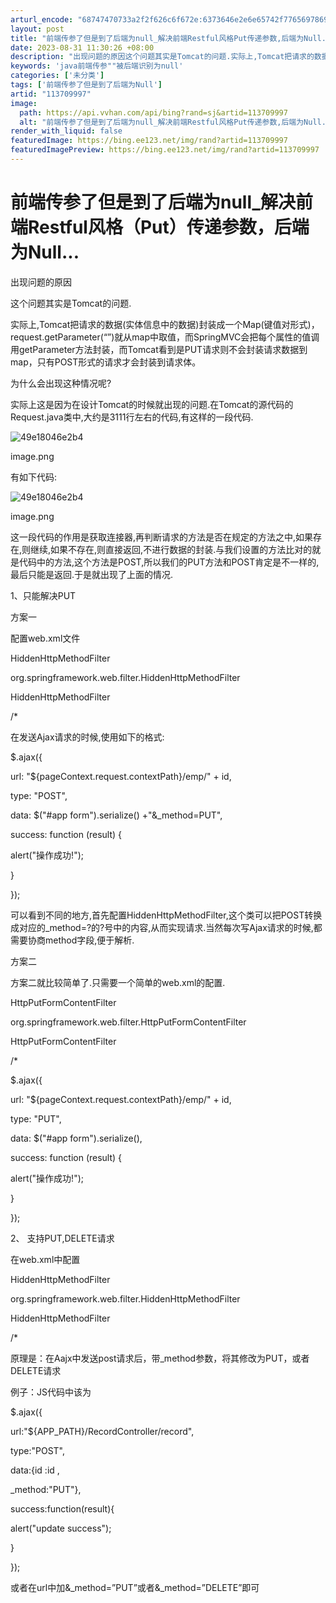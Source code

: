 ```yaml
---
arturl_encode: "68747470733a2f2f626c6f672e:6373646e2e6e65742f77656978696e5f33393630353334372f:61727469636c652f64657461696c732f313133373039393937"
layout: post
title: "前端传参了但是到了后端为null_解决前端Restful风格Put传递参数,后端为Null..."
date: 2023-08-31 11:30:26 +08:00
description: "出现问题的原因这个问题其实是Tomcat的问题.实际上,Tomcat把请求的数据(实体信息中的数据)"
keywords: 'java前端传参""被后端识别为null'
categories: ['未分类']
tags: ['前端传参了但是到了后端为Null']
artid: "113709997"
image:
  path: https://api.vvhan.com/api/bing?rand=sj&artid=113709997
  alt: "前端传参了但是到了后端为null_解决前端Restful风格Put传递参数,后端为Null..."
render_with_liquid: false
featuredImage: https://bing.ee123.net/img/rand?artid=113709997
featuredImagePreview: https://bing.ee123.net/img/rand?artid=113709997
---
```


# 前端传参了但是到了后端为null\_解决前端Restful风格（Put）传递参数，后端为Null...

出现问题的原因

这个问题其实是Tomcat的问题.

实际上,Tomcat把请求的数据(实体信息中的数据)封装成一个Map(键值对形式)，request.getParameter(“”)就从map中取值，而SpringMVC会把每个属性的值调用getParameter方法封装，而Tomcat看到是PUT请求则不会封装请求数据到map，只有POST形式的请求才会封装到请求体。

为什么会出现这种情况呢?

实际上这是因为在设计Tomcat的时候就出现的问题.在Tomcat的源代码的Request.java类中,大约是3111行左右的代码,有这样的一段代码.

![49e18046e2b4](https://www.jianshu.com/p/49e18046e2b4)

image.png

有如下代码:

![49e18046e2b4](https://www.jianshu.com/p/49e18046e2b4)

image.png

这一段代码的作用是获取连接器,再判断请求的方法是否在规定的方法之中,如果存在,则继续,如果不存在,则直接返回,不进行数据的封装.与我们设置的方法比对的就是代码中的方法,这个方法是POST,所以我们的PUT方法和POST肯定是不一样的,最后只能是返回.于是就出现了上面的情况.

1、只能解决PUT

方案一

配置web.xml文件

HiddenHttpMethodFilter

org.springframework.web.filter.HiddenHttpMethodFilter

HiddenHttpMethodFilter

/*

在发送Ajax请求的时候,使用如下的格式:

$.ajax({

url: "${pageContext.request.contextPath}/emp/" + id,

type: "POST",

data: $("#app form").serialize() +"&\_method=PUT",

success: function (result) {

alert("操作成功!");

}

});

可以看到不同的地方,首先配置HiddenHttpMethodFilter,这个类可以把POST转换成对应的\_method=?的?号中的内容,从而实现请求.当然每次写Ajax请求的时候,都需要协商method字段,便于解析.

方案二

方案二就比较简单了.只需要一个简单的web.xml的配置.

HttpPutFormContentFilter

org.springframework.web.filter.HttpPutFormContentFilter

HttpPutFormContentFilter

/*

$.ajax({

url: "${pageContext.request.contextPath}/emp/" + id,

type: "PUT",

data: $("#app form").serialize(),

success: function (result) {

alert("操作成功!");

}

});

2、 支持PUT,DELETE请求

在web.xml中配置

HiddenHttpMethodFilter

org.springframework.web.filter.HiddenHttpMethodFilter

HiddenHttpMethodFilter

/*

原理是：在Aajx中发送post请求后，带\_method参数，将其修改为PUT，或者DELETE请求

例子：JS代码中该为

$.ajax({

url:"${APP\_PATH}/RecordController/record",

type:"POST",

data:{id :id ,

\_method:"PUT"},

success:function(result){

alert("update success");

}

});

或者在url中加&\_method=”PUT”或者&\_method=”DELETE”即可